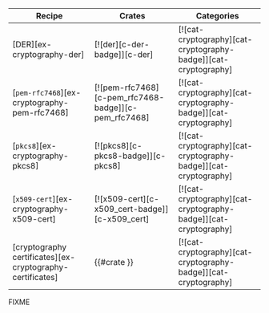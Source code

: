 | Recipe | Crates | Categories |
|--------|--------|------------|
| [DER][ex-cryptography-der] | [![der][c-der-badge]][c-der] | [![cat-cryptography][cat-cryptography-badge]][cat-cryptography] |
| [`pem-rfc7468`][ex-cryptography-pem-rfc7468] | [![pem-rfc7468][c-pem_rfc7468-badge]][c-pem_rfc7468] | [![cat-cryptography][cat-cryptography-badge]][cat-cryptography] |
| [`pkcs8`][ex-cryptography-pkcs8] | [![pkcs8][c-pkcs8-badge]][c-pkcs8] | [![cat-cryptography][cat-cryptography-badge]][cat-cryptography] |
| [`x509-cert`][ex-cryptography-x509-cert] | [![x509-cert][c-x509_cert-badge]][c-x509_cert] | [![cat-cryptography][cat-cryptography-badge]][cat-cryptography] |
| [cryptography certificates][ex-cryptography-certificates] | {{#crate }} | [![cat-cryptography][cat-cryptography-badge]][cat-cryptography] |

<div class="hidden">
FIXME
</div>
